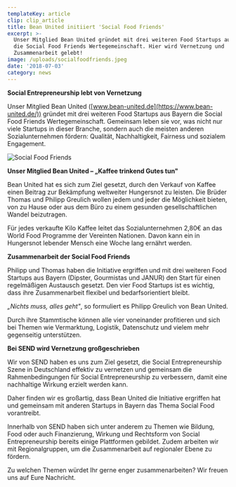 ```yaml
---
templateKey: article
clip: clip_article
title: Bean United initiiert 'Social Food Friends'
excerpt: >-
  Unser Mitglied Bean United gründet mit drei weiteren Food Startups aus Bayern
  die Social Food Friends Wertegemeinschaft. Hier wird Vernetzung und
  Zusammenarbeit gelebt!
image: /uploads/socialfoodfriends.jpeg
date: '2018-07-03'
category: news
---
```

**Social Entrepreneurship lebt von Vernetzung**

Unser Mitglied Bean United ([www.bean-united.de](https://www.bean-united.de/)) gründet mit drei weiteren Food Startups aus Bayern die Social Food Friends Wertegemeinschaft. Gemeinsam leben sie vor, was nicht nur viele Startups in dieser Branche, sondern auch die meisten anderen Sozialunternehmen fördern: Qualität, Nachhaltigkeit, Fairness und sozialem Engagement.

![Social Food Friends](/uploads/socialfoodfriendslarge.png)

**Unser Mitglied Bean United – „Kaffee trinkend Gutes tun"**

Bean United hat es sich zum Ziel gesetzt, durch den Verkauf von Kaffee einen Beitrag zur Bekämpfung weltweiter Hungersnot zu leisten. Die Brüder Thomas und Philipp Greulich wollen jedem und jeder die Möglichkeit bieten, von zu Hause oder aus dem Büro zu einem gesunden gesellschaftlichen Wandel beizutragen.

Für jedes verkaufte Kilo Kaffee leitet das Sozialunternehmen 2,80€ an das World Food Programme der Vereinten Nationen. Davon kann ein in Hungersnot lebender Mensch eine Woche lang ernährt werden.

**Zusammenarbeit der Social Food Friends**

Philipp und Thomas haben die Initiative ergriffen und mit drei weiteren Food Startups aus Bayern (Dipster, Gourmistas und JANUR) den Start für einen regelmäßigen Austausch gesetzt. Den vier Food Startups ist es wichtig, dass ihre Zusammenarbeit flexibel und bedarfsorientiert bleibt. 

_„Nichts muss, alles geht"_, so formuliert es Philipp Greulich von Bean United.

Durch ihre Stammtische können alle vier voneinander profitieren und sich bei Themen wie Vermarktung, Logistik, Datenschutz und vielem mehr gegenseitig unterstützen. 

**Bei SEND wird Vernetzung großgeschrieben**

Wir von SEND haben es uns zum Ziel gesetzt, die Social Entrepreneurship Szene in Deutschland effektiv zu vernetzen und gemeinsam die Rahmenbedingungen für Social Entrepreneurship zu verbessern, damit eine nachhaltige Wirkung erzielt werden kann.

Daher finden wir es großartig, dass Bean United die Initiative ergriffen hat und gemeinsam mit anderen Startups in Bayern das Thema Social Food vorantreibt.

Innerhalb von SEND haben sich unter anderem zu Themen wie Bildung, Food oder auch Finanzierung, Wirkung und Rechtsform von Social Entrepreneurship bereits einige Plattformen gebildet. Zudem arbeiten wir mit Regionalgruppen, um die Zusammenarbeit auf regionaler Ebene zu fördern. 

Zu welchen Themen würdet Ihr gerne enger zusammenarbeiten? Wir freuen uns auf Eure Nachricht.
